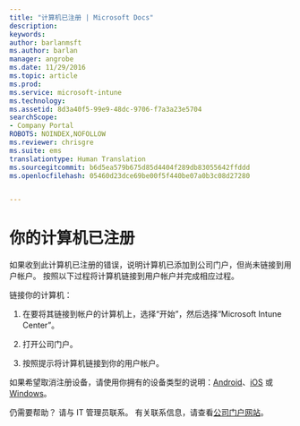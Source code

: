```yaml
---
title: "计算机已注册 | Microsoft Docs"
description: 
keywords: 
author: barlanmsft
ms.author: barlan
manager: angrobe
ms.date: 11/29/2016
ms.topic: article
ms.prod: 
ms.service: microsoft-intune
ms.technology: 
ms.assetid: 8d3a40f5-99e9-48dc-9706-f7a3a23e5704
searchScope:
- Company Portal
ROBOTS: NOINDEX,NOFOLLOW
ms.reviewer: chrisgre
ms.suite: ems
translationtype: Human Translation
ms.sourcegitcommit: b6d5ea579b675d85d4404f289db83055642ffddd
ms.openlocfilehash: 05460d23dce69be00f5f440be07a0b3c08d27280


---
```


# <a name="your-computer-is-already-enrolled"></a>你的计算机已注册

如果收到此计算机已注册的错误，说明计算机已添加到公司门户，但尚未链接到用户帐户。 按照以下过程将计算机链接到用户帐户并完成相应过程。  

链接你的计算机：

1.  在要将其链接到帐户的计算机上，选择“开始”，然后选择“Microsoft Intune Center”。

2.  打开公司门户。

3.  按照提示将计算机链接到你的用户帐户。

如果希望取消注册设备，请使用你拥有的设备类型的说明：[Android](unenroll-your-device-from-intune-android.md)、[iOS](unenroll-your-device-from-intune-ios.md) 或 [Windows](unenroll-your-device-from-intune-windows.md)。

仍需要帮助？ 请与 IT 管理员联系。 有关联系信息，请查看[公司门户网站](http://portal.manage.microsoft.com)。



<!--HONumber=Dec16_HO2-->


